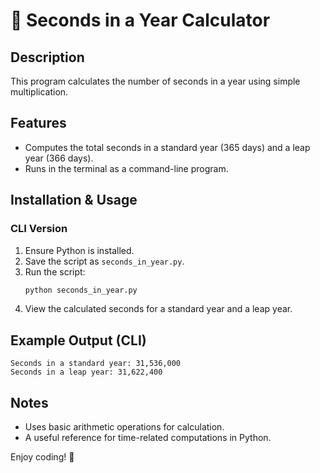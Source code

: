 # 📅 Seconds in a Year Calculator

## Description
This program calculates the number of seconds in a year using simple multiplication.

## Features
- Computes the total seconds in a standard year (365 days) and a leap year (366 days).
- Runs in the terminal as a command-line program.

## Installation & Usage

### CLI Version
1. Ensure Python is installed.
2. Save the script as `seconds_in_year.py`.
3. Run the script:
   ```sh
   python seconds_in_year.py
   ```
4. View the calculated seconds for a standard year and a leap year.

## Example Output (CLI)
```
Seconds in a standard year: 31,536,000
Seconds in a leap year: 31,622,400
```

## Notes
- Uses basic arithmetic operations for calculation.
- A useful reference for time-related computations in Python.

Enjoy coding! 🚀


